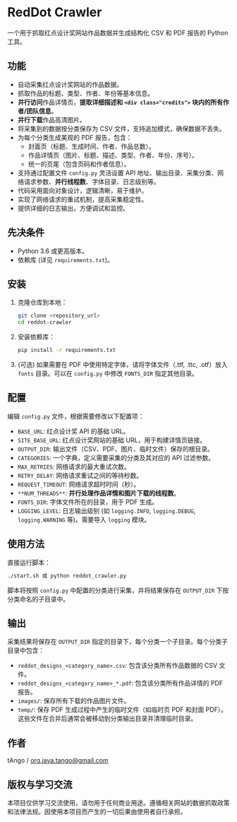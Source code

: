 # RedDot Crawler

一个用于抓取红点设计奖网站作品数据并生成结构化 CSV 和 PDF 报告的 Python 工具。

## 功能

- 自动采集红点设计奖网站的作品数据。
- 抓取作品的标题、类型、作者、年份等基本信息。
- **并行访问**作品详情页，**提取详细描述和 `<div class="credits">` 块内的所有作者/团队信息**。
- **并行下载**作品高清图片。
- 将采集到的数据按分类保存为 CSV 文件，支持追加模式，确保数据不丢失。
- 为每个分类生成美观的 PDF 报告，包含：
  - 封面页（标题、生成时间、作者、作品总数）。
  - 作品详情页（图片、标题、描述、类型、作者、年份、序号）。
  - 统一的页尾（包含页码和作者信息）。
- 支持通过配置文件 `config.py` 灵活设置 API 地址、输出目录、采集分类、网络请求参数、**并行线程数**、字体目录、日志级别等。
- 代码采用面向对象设计，逻辑清晰，易于维护。
- 实现了网络请求的重试机制，提高采集稳定性。
- 提供详细的日志输出，方便调试和监控。

## 先决条件

- Python 3.6 或更高版本。
- 依赖库 (详见 `requirements.txt`)。

## 安装

1. 克隆仓库到本地：

   ```bash
   git clone <repository_url>
   cd reddot-crawler
   ```

2. 安装依赖库：

   ```bash
   pip install -r requirements.txt
   ```

3. (可选) 如果需要在 PDF 中使用特定字体，请将字体文件（.ttf, .ttc, .otf）放入 `fonts` 目录。可以在 `config.py` 中修改 `FONTS_DIR` 指定其他目录。

## 配置

编辑 `config.py` 文件，根据需要修改以下配置项：

- `BASE_URL`: 红点设计奖 API 的基础 URL。
- `SITE_BASE_URL`: 红点设计奖网站的基础 URL，用于构建详情页链接。
- `OUTPUT_DIR`: 输出文件（CSV、PDF、图片、临时文件）保存的根目录。
- `CATEGORIES`: 一个字典，定义需要采集的分类及其对应的 API 过滤参数。
- `MAX_RETRIES`: 网络请求的最大重试次数。
- `RETRY_DELAY`: 网络请求重试之间的等待秒数。
- `REQUEST_TIMEOUT`: 网络请求超时时间（秒）。
- `**NUM_THREADS**`: **并行处理作品详情和图片下载的线程数**。
- `FONTS_DIR`: 字体文件所在的目录，用于 PDF 生成。
- `LOGGING_LEVEL`: 日志输出级别 (如 `logging.INFO`, `logging.DEBUG`, `logging.WARNING` 等)。需要导入 `logging` 模块。

## 使用方法

直接运行脚本：

```bash
./start.sh 或 python reddot_crawler.py
```

脚本将按照 `config.py` 中配置的分类进行采集，并将结果保存在 `OUTPUT_DIR` 下按分类命名的子目录中。

## 输出

采集结果将保存在 `OUTPUT_DIR` 指定的目录下，每个分类一个子目录。每个分类子目录中包含：

- `reddot_designs_<category_name>.csv`: 包含该分类所有作品数据的 CSV 文件。
- `reddot_designs_<category_name>_*.pdf`: 包含该分类所有作品详情的 PDF 报告。
- `images/`: 保存所有下载的作品图片文件。
- `temp/`: 保存 PDF 生成过程中产生的临时文件（如临时页 PDF 和封面 PDF）。这些文件在合并后通常会被移动到分类输出目录并清理临时目录。

## 作者

tAngo / org.java.tango@gmail.com

## 版权与学习交流

本项目仅供学习交流使用，请勿用于任何商业用途。遵循相关网站的数据抓取政策和法律法规。因使用本项目而产生的一切后果由使用者自行承担。
